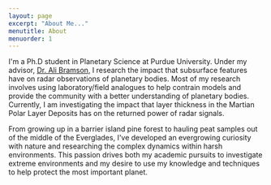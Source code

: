 ```yaml
---
layout: page
excerpt: "About Me..."
menutitle: About
menuorder: 1
---
```


I'm a Ph.D student in Planetary Science at Purdue University. Under my advisor, <a href="https://www.eaps.purdue.edu/bramson/index.html" target="_blank">Dr. Ali Bramson</a>, I research the impact that subsurface features have on radar observations of planetary bodies. Most of my research involves using laboratory/field analogues to help contrain models and provide the community with a better understanding of planetary bodies. Currently, I am investigating the impact that layer thickness in the Martian Polar Layer Deposits has on the returned power of radar signals.

From growing up in a barrier island pine forest to hauling peat samples out of the middle of the Everglades, I've developed an evergrowing curiosity with nature and researching the complex dynamics within harsh environments. This passion drives both my academic pursuits to investigate extreme environments and my desire to use my knowledge and techniques to help protect the most important planet.
